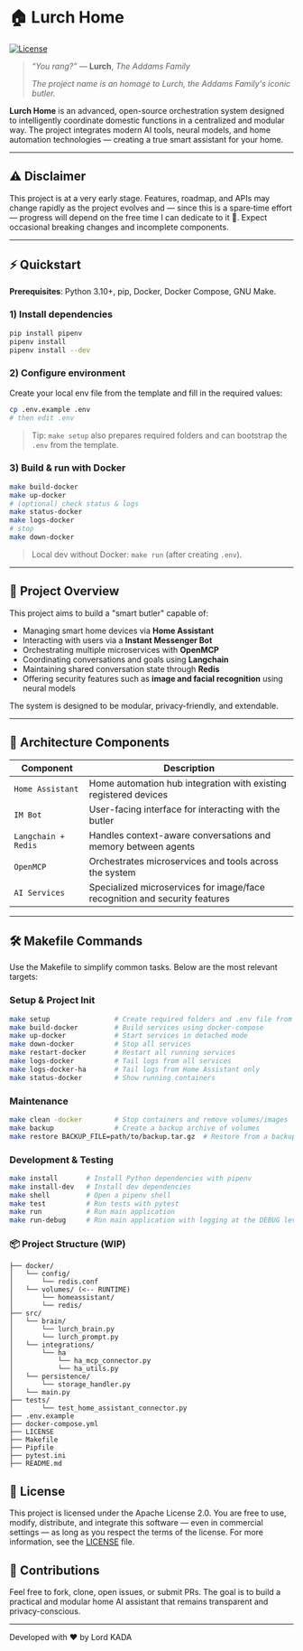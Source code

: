 # 🏠 Lurch Home

[![License](https://img.shields.io/badge/license-Apache%202.0-blue.svg)](https://www.apache.org/licenses/LICENSE-2.0)

> *“You rang?”* — **Lurch**, *The Addams Family*
>
> *The project name is an homage to Lurch, the Addams Family's iconic butler.*

**Lurch Home** is an advanced, open-source orchestration system designed to intelligently coordinate
domestic functions in a centralized and modular way.
The project integrates modern AI tools, neural models, and home automation technologies — creating a true smart assistant for your home.

---

## ⚠️ Disclaimer

This project is at a very early stage. Features, roadmap, and APIs may change rapidly as the project evolves and — since this is a spare‑time effort — progress will depend on the free time I can dedicate to it 🙂. Expect occasional breaking changes and incomplete components.

---

## ⚡ Quickstart

**Prerequisites**: Python 3.10+, pip, Docker, Docker Compose, GNU Make.

### 1) Install dependencies

```bash
pip install pipenv
pipenv install
pipenv install --dev
```

### 2) Configure environment

Create your local env file from the template and fill in the required values:

```bash
cp .env.example .env
# then edit .env
```

> Tip: `make setup` also prepares required folders and can bootstrap the `.env` from the template.

### 3) Build & run with Docker

```bash
make build-docker
make up-docker
# (optional) check status & logs
make status-docker
make logs-docker
# stop
make down-docker
```

> Local dev without Docker: `make run` (after creating `.env`).

---

## 🚀 Project Overview

This project aims to build a "smart butler" capable of:

* Managing smart home devices via **Home Assistant**
* Interacting with users via a **Instant Messenger Bot**
* Orchestrating multiple microservices with **OpenMCP**
* Coordinating conversations and goals using **Langchain**
* Maintaining shared conversation state through **Redis**
* Offering security features such as **image and facial recognition** using neural models

The system is designed to be modular, privacy-friendly, and extendable.

---

## 🧩 Architecture Components

| Component           | Description                                                                |
|---------------------| -------------------------------------------------------------------------- |
| `Home Assistant`    | Home automation hub integration with existing registered devices           |
| `IM Bot`            | User-facing interface for interacting with the butler                      |
| `Langchain + Redis` | Handles context-aware conversations and memory between agents              |
| `OpenMCP`           | Orchestrates microservices and tools across the system                     |
| `AI Services`       | Specialized microservices for image/face recognition and security features |

---

## 🛠 Makefile Commands

Use the Makefile to simplify common tasks. Below are the most relevant targets:

### Setup & Project Init

```bash
make setup                # Create required folders and .env file from template
make build-docker         # Build services using docker-compose
make up-docker            # Start services in detached mode
make down-docker          # Stop all services
make restart-docker       # Restart all running services
make logs-docker          # Tail logs from all services
make logs-docker-ha       # Tail logs from Home Assistant only
make status-docker        # Show running containers
```

### Maintenance

```bash
make clean -docker        # Stop containers and remove volumes/images
make backup               # Create a backup archive of volumes
make restore BACKUP_FILE=path/to/backup.tar.gz  # Restore from a backup
```

### Development & Testing

```bash
make install       # Install Python dependencies with pipenv
make install-dev   # Install dev dependencies
make shell         # Open a pipenv shell
make test          # Run tests with pytest
make run           # Run main application
make run-debug     # Run main application with logging at the DEBUG level
```

### 📦 Project Structure (WIP)

```text
├── docker/
│   └── config/
│       └── redis.conf
│   └── volumes/ (<-- RUNTIME)
│       └── homeassistant/
│       └── redis/
├── src/
│   └── brain/
│       └── lurch_brain.py
│       └── lurch_prompt.py
│   └── integrations/
│       └── ha
│           └── ha_mcp_connector.py
│           └── ha_utils.py
│   └── persistence/
│       └── storage_handler.py
│   └── main.py
├── tests/
│       └── test_home_assistant_connector.py
├── .env.example
├── docker-compose.yml
├── LICENSE
├── Makefile
├── Pipfile
├── pytest.ini
├── README.md
```

## 📜 License

This project is licensed under the Apache License 2.0.
You are free to use, modify, distribute, and integrate this software — even in commercial settings — as long as you respect the terms of the license.
For more information, see the [LICENSE](LICENSE) file.

## 🤝 Contributions

Feel free to fork, clone, open issues, or submit PRs. The goal is to build a practical and modular home AI assistant that remains transparent and privacy-conscious.

---

Developed with ❤️ by Lord KADA
